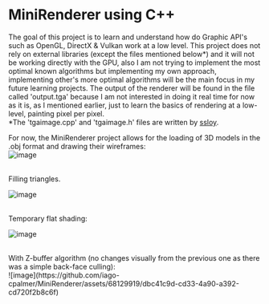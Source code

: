 # MiniRenderer using C++
The goal of this project is to learn and understand how do Graphic API's such as OpenGL, DirectX & Vulkan work at a low level.
This project does not rely on external libraries (except the files mentioned below*) and it will not be working directly with the GPU, also I am not trying to implement the most optimal known algorithms but implementing my own approach, implementing other's more optimal algorithms will be the main focus in my future learning projects. The output of the renderer will be found in the file called
'output.tga' because I am not interested in doing it real time for now as it is, as I mentioned earlier, just to learn the basics of rendering at a low-level, painting pixel per pixel.
<br />
*The 'tgaimage.cpp' and 'tgaimage.h' files are written by [ssloy](https://github.com/ssloy).


For now, the MiniRenderer project allows for the loading of 3D models in the .obj format and drawing their wireframes:
<br />
![image](https://github.com/iago-cpalmer/MiniRenderer/assets/68129919/5281bd68-64a3-480a-af2e-45e11a257c2a)

<br />
Filling triangles.
<br />

![image](https://github.com/iago-cpalmer/MiniRenderer/assets/68129919/9a46843f-5134-4f24-88b7-e92f0329b134)

<br />
Temporary flat shading:
<br/>

![image](https://github.com/iago-cpalmer/MiniRenderer/assets/68129919/817fc112-3f51-45fc-aaf3-864838ab2724)

<br />
With Z-buffer algorithm (no changes visually from the previous one as there was a simple back-face culling):
<br />
![image](https://github.com/iago-cpalmer/MiniRenderer/assets/68129919/dbc41c9d-cd33-4a90-a392-cd720f2b8c6f)
<br />





